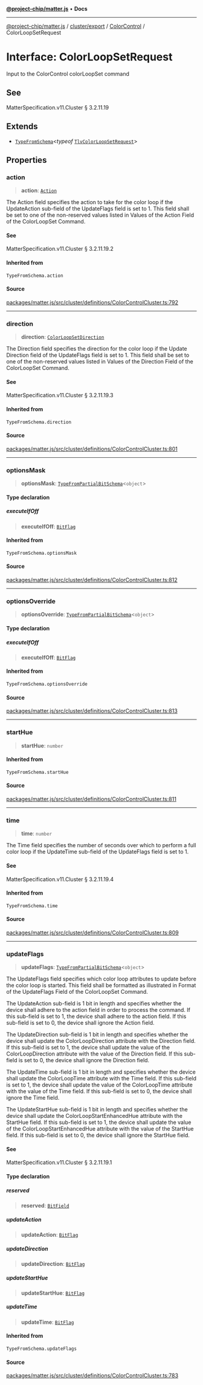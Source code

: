 [**@project-chip/matter.js**](../../../../../README.md) • **Docs**

***

[@project-chip/matter.js](../../../../../modules.md) / [cluster/export](../../../README.md) / [ColorControl](../README.md) / ColorLoopSetRequest

# Interface: ColorLoopSetRequest

Input to the ColorControl colorLoopSet command

## See

MatterSpecification.v11.Cluster § 3.2.11.19

## Extends

- [`TypeFromSchema`](../../../../../tlv/export/README.md#typefromschemas)\<*typeof* [`TlvColorLoopSetRequest`](../README.md#tlvcolorloopsetrequest)\>

## Properties

### action

> **action**: [`Action`](../enumerations/Action.md)

The Action field specifies the action to take for the color loop if the UpdateAction sub-field of the
UpdateFlags field is set to 1. This field shall be set to one of the non-reserved values listed in Values of
the Action Field of the ColorLoopSet Command.

#### See

MatterSpecification.v11.Cluster § 3.2.11.19.2

#### Inherited from

`TypeFromSchema.action`

#### Source

[packages/matter.js/src/cluster/definitions/ColorControlCluster.ts:792](https://github.com/project-chip/matter.js/blob/7a8cbb56b87d4ccf34bec5a9a95ab40a1711324f/packages/matter.js/src/cluster/definitions/ColorControlCluster.ts#L792)

***

### direction

> **direction**: [`ColorLoopSetDirection`](../enumerations/ColorLoopSetDirection.md)

The Direction field specifies the direction for the color loop if the Update Direction field of the
UpdateFlags field is set to 1. This field shall be set to one of the non-reserved values listed in Values of
the Direction Field of the ColorLoopSet Command.

#### See

MatterSpecification.v11.Cluster § 3.2.11.19.3

#### Inherited from

`TypeFromSchema.direction`

#### Source

[packages/matter.js/src/cluster/definitions/ColorControlCluster.ts:801](https://github.com/project-chip/matter.js/blob/7a8cbb56b87d4ccf34bec5a9a95ab40a1711324f/packages/matter.js/src/cluster/definitions/ColorControlCluster.ts#L801)

***

### optionsMask

> **optionsMask**: [`TypeFromPartialBitSchema`](../../../../../schema/export/README.md#typefrompartialbitschemat)\<`object`\>

#### Type declaration

##### executeIfOff

> **executeIfOff**: [`BitFlag`](../../../../../schema/export/README.md#bitflag)

#### Inherited from

`TypeFromSchema.optionsMask`

#### Source

[packages/matter.js/src/cluster/definitions/ColorControlCluster.ts:812](https://github.com/project-chip/matter.js/blob/7a8cbb56b87d4ccf34bec5a9a95ab40a1711324f/packages/matter.js/src/cluster/definitions/ColorControlCluster.ts#L812)

***

### optionsOverride

> **optionsOverride**: [`TypeFromPartialBitSchema`](../../../../../schema/export/README.md#typefrompartialbitschemat)\<`object`\>

#### Type declaration

##### executeIfOff

> **executeIfOff**: [`BitFlag`](../../../../../schema/export/README.md#bitflag)

#### Inherited from

`TypeFromSchema.optionsOverride`

#### Source

[packages/matter.js/src/cluster/definitions/ColorControlCluster.ts:813](https://github.com/project-chip/matter.js/blob/7a8cbb56b87d4ccf34bec5a9a95ab40a1711324f/packages/matter.js/src/cluster/definitions/ColorControlCluster.ts#L813)

***

### startHue

> **startHue**: `number`

#### Inherited from

`TypeFromSchema.startHue`

#### Source

[packages/matter.js/src/cluster/definitions/ColorControlCluster.ts:811](https://github.com/project-chip/matter.js/blob/7a8cbb56b87d4ccf34bec5a9a95ab40a1711324f/packages/matter.js/src/cluster/definitions/ColorControlCluster.ts#L811)

***

### time

> **time**: `number`

The Time field specifies the number of seconds over which to perform a full color loop if the UpdateTime
sub-field of the UpdateFlags field is set to 1.

#### See

MatterSpecification.v11.Cluster § 3.2.11.19.4

#### Inherited from

`TypeFromSchema.time`

#### Source

[packages/matter.js/src/cluster/definitions/ColorControlCluster.ts:809](https://github.com/project-chip/matter.js/blob/7a8cbb56b87d4ccf34bec5a9a95ab40a1711324f/packages/matter.js/src/cluster/definitions/ColorControlCluster.ts#L809)

***

### updateFlags

> **updateFlags**: [`TypeFromPartialBitSchema`](../../../../../schema/export/README.md#typefrompartialbitschemat)\<`object`\>

The UpdateFlags field specifies which color loop attributes to update before the color loop is started. This
field shall be formatted as illustrated in Format of the UpdateFlags Field of the ColorLoopSet Command.

The UpdateAction sub-field is 1 bit in length and specifies whether the device shall adhere to the action
field in order to process the command. If this sub-field is set to 1, the device shall adhere to the action
field. If this sub-field is set to 0, the device shall ignore the Action field.

The UpdateDirection sub-field is 1 bit in length and specifies whether the device shall update the
ColorLoopDirection attribute with the Direction field. If this sub-field is set to 1, the device shall
update the value of the ColorLoopDirection attribute with the value of the Direction field. If this
sub-field is set to 0, the device shall ignore the Direction field.

The UpdateTime sub-field is 1 bit in length and specifies whether the device shall update the ColorLoopTime
attribute with the Time field. If this sub-field is set to 1, the device shall update the value of the
ColorLoopTime attribute with the value of the Time field. If this sub-field is set to 0, the device shall
ignore the Time field.

The UpdateStartHue sub-field is 1 bit in length and specifies whether the device shall update the
ColorLoopStartEnhancedHue attribute with the StartHue field. If this sub-field is set to 1, the device shall
update the value of the ColorLoopStartEnhancedHue attribute with the value of the StartHue field. If this
sub-field is set to 0, the device shall ignore the StartHue field.

#### See

MatterSpecification.v11.Cluster § 3.2.11.19.1

#### Type declaration

##### reserved

> **reserved**: [`BitField`](../../../../../schema/export/README.md#bitfield)

##### updateAction

> **updateAction**: [`BitFlag`](../../../../../schema/export/README.md#bitflag)

##### updateDirection

> **updateDirection**: [`BitFlag`](../../../../../schema/export/README.md#bitflag)

##### updateStartHue

> **updateStartHue**: [`BitFlag`](../../../../../schema/export/README.md#bitflag)

##### updateTime

> **updateTime**: [`BitFlag`](../../../../../schema/export/README.md#bitflag)

#### Inherited from

`TypeFromSchema.updateFlags`

#### Source

[packages/matter.js/src/cluster/definitions/ColorControlCluster.ts:783](https://github.com/project-chip/matter.js/blob/7a8cbb56b87d4ccf34bec5a9a95ab40a1711324f/packages/matter.js/src/cluster/definitions/ColorControlCluster.ts#L783)
